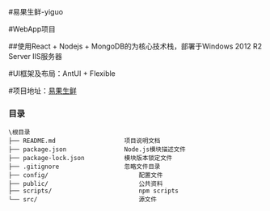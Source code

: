#易果生鲜-yiguo

#WebApp项目

##使用React + Nodejs + MongoDB的为核心技术栈，部署于Windows 2012 R2 Server IIS服务器

#UI框架及布局：AntUI + Flexible

#项目地址：[易果生鲜]( http://120.78.67.23:8080/ "浏览器查看")

### 目录
```
\根目录
├── README.md					项目说明文档
├── package.json				Node.js模块描述文件
├── package-lock.json			模块版本锁定文件
├── .gitignore					忽略文件目录
├── config/							配置文件
├── public/							公共资料
├── scripts/						npm scripts
└── src/							源文件

```
